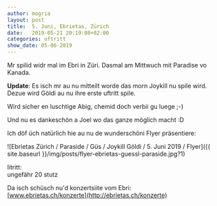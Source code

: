 ```yaml
---
author: mogria
layout: post
title:  5. Juni, Ebrietas, Zürich
date:   2019-05-21 20:19:08+02:00
categories: uftritt
show_date: 05-06-2019
---
```


Mr spilid widr mal im Ebri in Züri. Dasmal am Mittwuch mit Paradise vo Kanada.

**Update**: Es isch mr au nu mitteilt worde das morn Joykill nu spile wird. Dezue wird Göldi au nu ihre erste uftritt spile.


Wird sicher en luschtige Abig, chemid doch verbii gu luege ;-)

Und nu es dankeschön a Joel wo das ganze möglich macht :D

Ich döf üch natürlich hie au nu de wunderschöni Flyer präsentiere:

![Ebrietas Zürich / Paraside / Güs / Joykill Göldi / 5. Juni 2019 / Flyer]({{ site.baseurl }}/img/posts/flyer-ebrietas-guessl-paraside.jpg?1)

Iitritt:  
ungefähr 20 stutz

Da isch schüsch nu'd konzertsiite vom Ebri:  
[www.ebrietas.ch/konzerte](http://ebrietas.ch/konzerte)

